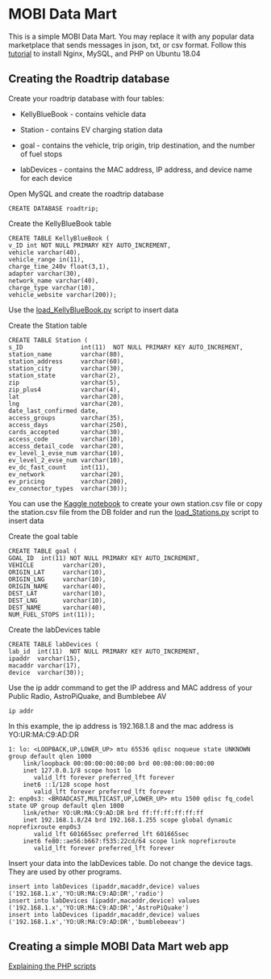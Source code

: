 <h1>MOBI Data Mart</h1>

This is a simple MOBI Data Mart.  You may replace it with any popular data marketplace that sends messages in json, txt, or csv format.  Follow this <a href="https://www.digitalocean.com/community/tutorials/how-to-install-linux-nginx-mysql-php-lemp-stack-ubuntu-18-04">tutorial</a> to install Nginx, MySQL, and PHP on Ubuntu 18.04

<h2>Creating the Roadtrip database</h2>

Create your roadtrip database with four tables:

- KellyBlueBook - contains vehicle data

- Station - contains EV charging station data

- goal - contains the vehicle, trip origin, trip destination, and the number of fuel stops

- labDevices - contains the MAC address, IP address, and device name for each device

Open MySQL and create the roadtrip database

```
CREATE DATABASE roadtrip;
```

Create the KellyBlueBook table

```
CREATE TABLE KellyBlueBook (
v_ID int NOT NULL PRIMARY KEY AUTO_INCREMENT,
vehicle varchar(40),
vehicle_range in(11),
charge_time_240v float(3,1),
adapter varchar(30),
network_name varchar(40),
charge_type varchar(10),
vehicle_website varchar(200));
```

Use the [load_KellyBlueBook.py](DB/load_KellyBlueBook.py) script to insert data

Create the Station table

```
CREATE TABLE Station (
s_ID                int(11)  NOT NULL PRIMARY KEY AUTO_INCREMENT,
station_name        varchar(80),
station_address     varchar(60),
station_city        varchar(30),
station_state       varchar(2),
zip                 varchar(5),
zip_plus4           varchar(4),
lat                 varchar(20),
lng                 varchar(20),
date_last_confirmed date,
access_groups       varchar(35),
access_days         varchar(250),
cards_accepted      varchar(30),
access_code         varchar(10),
access_detail_code  varchar(20),
ev_level_1_evse_num varchar(10),
ev_level_2_evse_num varchar(10),
ev_dc_fast_count    int(11),
ev_network          varchar(20),
ev_pricing          varchar(200),
ev_connector_types  varchar(30)); 
```
You can use the <a href="https://www.kaggle.com/nelsondata/map-ev-charging-stations-on-highway-i-5">Kaggle notebook</a> to create your own station.csv file or copy the station.csv file from the DB folder and run the [load_Stations.py](DB/load_Stations.py) script to insert data


Create the goal table
```
CREATE TABLE goal (
GOAL_ID  int(11) NOT NULL PRIMARY KEY AUTO_INCREMENT,
VEHICLE	       varchar(20),
ORIGIN_LAT     varchar(10),
ORIGIN_LNG     varchar(10),
ORIGIN_NAME    varchar(40),
DEST_LAT       varchar(10),
DEST_LNG       varchar(10),
DEST_NAME      varchar(40),
NUM_FUEL_STOPS int(11));
```

Create the labDevices table

```
CREATE TABLE labDevices (
lab_id  int(11)  NOT NULL PRIMARY KEY AUTO_INCREMENT,
ipaddr  varchar(15),
macaddr varchar(17),
device  varchar(30));
```

Use the ip addr command to get the IP address and MAC address of your Public Radio, AstroPiQuake, and Bumblebee AV

```
ip addr
```
In this example, the ip address is 192.168.1.8 and the mac address is YO:UR:MA:C9:AD:DR

```
1: lo: <LOOPBACK,UP,LOWER_UP> mtu 65536 qdisc noqueue state UNKNOWN group default qlen 1000
    link/loopback 00:00:00:00:00:00 brd 00:00:00:00:00:00
    inet 127.0.0.1/8 scope host lo
       valid_lft forever preferred_lft forever
    inet6 ::1/128 scope host 
       valid_lft forever preferred_lft forever
2: enp0s3: <BROADCAST,MULTICAST,UP,LOWER_UP> mtu 1500 qdisc fq_codel state UP group default qlen 1000
    link/ether YO:UR:MA:C9:AD:DR brd ff:ff:ff:ff:ff:ff
    inet 192.168.1.8/24 brd 192.168.1.255 scope global dynamic noprefixroute enp0s3
       valid_lft 601665sec preferred_lft 601665sec
    inet6 fe80::ae56:b667:f535:22cd/64 scope link noprefixroute 
       valid_lft forever preferred_lft forever
```


Insert your data into the labDevices table.  Do not change the device tags.  They are used by other programs.

```
insert into labDevices (ipaddr,macaddr,device) values ('192.168.1.x','YO:UR:MA:C9:AD:DR','radio')
insert into labDevices (ipaddr,macaddr,device) values ('192.168.1.x','YO:UR:MA:C9:AD:DR','AstroPiQuake')
insert into labDevices (ipaddr,macaddr,device) values ('192.168.1.x','YO:UR:MA:C9:AD:DR','bumblebeeav')
```



<h2>Creating a simple MOBI Data Mart web app</h2>

[Explaining the PHP scripts ](php.md)

